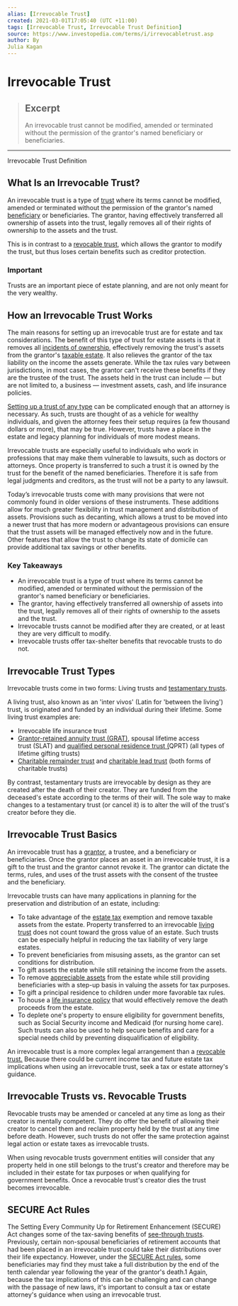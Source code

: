```yaml
---
alias: [Irrevocable Trust]
created: 2021-03-01T17:05:40 (UTC +11:00)
tags: [Irrevocable Trust, Irrevocable Trust Definition]
source: https://www.investopedia.com/terms/i/irrevocabletrust.asp
author: By
Julia Kagan
---
```


# Irrevocable Trust

> ## Excerpt
> An irrevocable trust cannot be modified, amended or terminated without the permission of the grantor's named beneficiary or beneficiaries.

---

Irrevocable Trust Definition
## What Is an Irrevocable Trust?

An irrevocable trust is a type of [trust](https://www.investopedia.com/terms/t/trust.asp) where its terms cannot be modified, amended or terminated without the permission of the grantor's named [beneficiary](https://www.investopedia.com/terms/b/beneficiary.asp) or beneficiaries. The grantor, having effectively transferred all ownership of assets into the trust, legally removes all of their rights of ownership to the assets and the trust.

This is in contrast to a [revocable trust](https://www.investopedia.com/terms/r/revocabletrust.asp), which allows the grantor to modify the trust, but thus loses certain benefits such as creditor protection.

### Important

Trusts are an important piece of estate planning, and are not only meant for the very wealthy.

## How an Irrevocable Trust Works

The main reasons for setting up an irrevocable trust are for estate and tax considerations. The benefit of this type of trust for estate assets is that it removes all [incidents of ownership](https://www.investopedia.com/terms/i/incidentsofownership.asp), effectively removing the trust's assets from the grantor's [taxable estate](https://www.investopedia.com/terms/t/taxableestate.asp). It also relieves the grantor of the tax liability on the income the assets generate. While the tax rules vary between jurisdictions, in most cases, the grantor can't receive these benefits if they are the trustee of the trust. The assets held in the trust can include — but are not limited to, a business — investment assets, cash, and life insurance policies.

[Setting up a trust of any type](https://www.investopedia.com/articles/pf/12/set-up-a-trust-fund.asp) can be complicated enough that an attorney is necessary. As such, trusts are thought of as a vehicle for wealthy individuals, and given the attorney fees their setup requires (a few thousand dollars or more), that may be true. However, trusts have a place in the estate and legacy planning for individuals of more modest means.

Irrevocable trusts are especially useful to individuals who work in professions that may make them vulnerable to lawsuits, such as doctors or attorneys. Once property is transferred to such a trust it is owned by the trust for the benefit of the named beneficiaries. Therefore it is safe from legal judgments and creditors, as the trust will not be a party to any lawsuit.

Today’s irrevocable trusts come with many provisions that were not commonly found in older versions of these instruments. These additions allow for much greater flexibility in trust management and distribution of assets. Provisions such as decanting, which allows a trust to be moved into a newer trust that has more modern or advantageous provisions can ensure that the trust assets will be managed effectively now and in the future. Other features that allow the trust to change its state of domicile can provide additional tax savings or other benefits. 

### Key Takeaways

-   An irrevocable trust is a type of trust where its terms cannot be modified, amended or terminated without the permission of the grantor's named beneficiary or beneficiaries.
-   The grantor, having effectively transferred all ownership of assets into the trust, legally removes all of their rights of ownership to the assets and the trust. 
-   Irrevocable trusts cannot be modified after they are created, or at least they are very difficult to modify.
-   Irrevocable trusts offer tax-shelter benefits that revocable trusts to do not.

## Irrevocable Trust Types

Irrevocable trusts come in two forms: Living trusts and [testamentary trusts](https://www.investopedia.com/terms/t/testamentarytrust.asp).

A living trust, also known as an 'inter vivos' (Latin for 'between the living') trust, is originated and funded by an individual during their lifetime. Some living trust examples are:

-   Irrevocable life insurance trust
-   [Grantor-retained annuity trust (GRAT)](https://www.investopedia.com/terms/g/grat.asp), spousal lifetime access trust (SLAT) and [qualified personal residence trust (](https://www.investopedia.com/terms/q/qualified-personal-residence-trust.asp)QPRT) (all types of lifetime gifting trusts)
-   [Charitable remainder trust](https://www.investopedia.com/terms/c/charitableremaindertrust.asp) and [charitable lead trust](https://www.investopedia.com/terms/c/charitableleadtrust.asp) (both forms of charitable trusts)

By contrast, testamentary trusts are irrevocable by design as they are created after the death of their creator. They are funded from the deceased's estate according to the terms of their will. The sole way to make changes to a testamentary trust (or cancel it) is to alter the will of the trust's creator before they die.

## Irrevocable Trust Basics

An irrevocable trust has a [grantor](https://www.investopedia.com/terms/g/grantor.asp), a trustee, and a beneficiary or beneficiaries. Once the grantor places an asset in an irrevocable trust, it is a gift to the trust and the grantor cannot revoke it. The grantor can dictate the terms, rules, and uses of the trust assets with the consent of the trustee and the beneficiary.

Irrevocable trusts can have many applications in planning for the preservation and distribution of an estate, including:

-   To take advantage of the [estate tax](https://www.investopedia.com/terms/e/estatetax.asp) exemption and remove taxable assets from the estate. Property transferred to an irrevocable [living trust](https://www.investopedia.com/terms/l/living-trust.asp) does not count toward the gross value of an estate. Such trusts can be especially helpful in reducing the tax liability of very large estates.
-   To prevent beneficiaries from misusing assets, as the grantor can set conditions for distribution.
-   To gift assets the estate while still retaining the income from the assets.
-   To remove [appreciable assets](https://www.investopedia.com/terms/a/appreciation.asp) from the estate while still providing beneficiaries with a step-up basis in valuing the assets for tax purposes.
-   To gift a principal residence to children under more favorable tax rules.
-   To house a [life insurance policy](https://www.investopedia.com/terms/l/lifeinsurance.asp) that would effectively remove the death proceeds from the estate.
-   To deplete one's property to ensure eligibility for government benefits, such as Social Security income and Medicaid (for nursing home care). Such trusts can also be used to help secure benefits and care for a special needs child by preventing disqualification of eligibility.

An irrevocable trust is a more complex legal arrangement than a [revocable trust.](https://www.investopedia.com/terms/r/revocabletrust.asp) Because there could be current income tax and future estate tax implications when using an irrevocable trust, seek a tax or estate attorney's guidance.

## Irrevocable Trusts vs. Revocable Trusts

Revocable trusts may be amended or canceled at any time as long as their creator is mentally competent. They do offer the benefit of allowing their creator to cancel them and reclaim property held by the trust at any time before death. However, such trusts do not offer the same protection against legal action or estate taxes as irrevocable trusts. 

When using revocable trusts government entities will consider that any property held in one still belongs to the trust's creator and therefore may be included in their estate for tax purposes or when qualifying for government benefits. Once a revocable trust's creator dies the trust becomes irrevocable.

## SECURE Act Rules

The Setting Every Community Up for Retirement Enhancement (SECURE) Act changes some of the tax-saving benefits of [see-through trusts](https://www.investopedia.com/terms/s/seethrough-trust.asp). Previously, certain non-spousal beneficiaries of retirement accounts that had been placed in an irrevocable trust could take their distributions over their life expectancy. However, under the [SECURE Act rules](https://www.congress.gov/bill/116th-congress/house-bill/1994/text), some beneficiaries may find they must take a full distribution by the end of the tenth calendar year following the year of the grantor's death.1 Again, because the tax implications of this can be challenging and can change with the passage of new laws, it's important to consult a tax or estate attorney's guidance when using an irrevocable trust.
